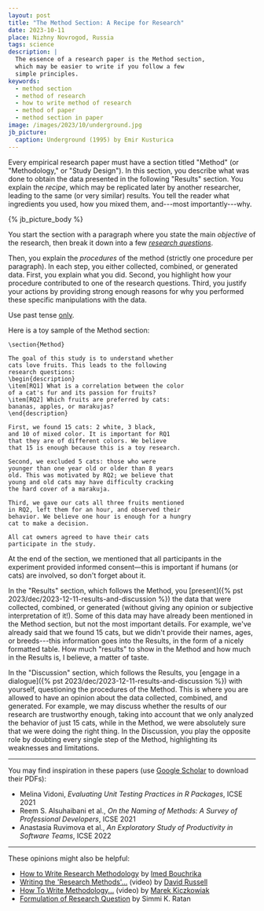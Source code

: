 ```yaml
---
layout: post
title: "The Method Section: A Recipe for Research"
date: 2023-10-11
place: Nizhny Novrogod, Russia
tags: science
description: |
  The essence of a research paper is the Method section,
  which may be easier to write if you follow a few
  simple principles.
keywords:
  - method section
  - method of research
  - how to write method of research
  - method of paper
  - method section in paper
image: /images/2023/10/underground.jpg
jb_picture:
  caption: Underground (1995) by Emir Kusturica
---
```


Every empirical research paper must have a section titled "Method" (or "Methodology," or "Study Design"). In this section, you describe what was done to obtain the data presented in the following "Results" section. You explain the _recipe_, which may be replicated later by another researcher, leading to the same (or very similar) results. You
tell the reader what ingredients you used, how you mixed them, and---most
importantly---why.

<!--more-->

{% jb_picture_body %}

You start the section with a paragraph where you state the main _objective_ of the
research, then break it down into a few 
[_research questions_](https://en.wikipedia.org/wiki/Research_question).

Then, you explain the _procedures_ of the method (strictly one procedure per paragraph). 
In each step, you either collected, combined, or generated data. First, you explain what
you did. Second, you highlight how your procedure contributed to one of the
research questions. Third, you justify your actions by providing strong enough
reasons for why you performed these specific manipulations with the data.

Use past tense
[only](https://www.scribbr.com/frequently-asked-questions/tense-methods-section/).

Here is a toy sample of the Method section:

``` 
\section{Method}

The goal of this study is to understand whether 
cats love fruits. This leads to the following 
research questions:   
\begin{description}
\item[RQ1] What is a correlation between the color 
of a cat's fur and its passion for fruits? 
\item[RQ2] Which fruits are preferred by cats: 
bananas, apples, or marakujas?
\end{description}

First, we found 15 cats: 2 white, 3 black, 
and 10 of mixed color. It is important for RQ1 
that they are of different colors. We believe 
that 15 is enough because this is a toy research.

Second, we excluded 5 cats: those who were 
younger than one year old or older than 8 years 
old. This was motivated by RQ2; we believe that 
young and old cats may have difficulty cracking 
the hard cover of a marakuja.

Third, we gave our cats all three fruits mentioned 
in RQ2, left them for an hour, and observed their 
behavior. We believe one hour is enough for a hungry
cat to make a decision.

All cat owners agreed to have their cats 
participate in the study. 
```

At the end of the section, we mentioned that all participants in the experiment
provided informed consent—this is important if humans (or cats) are involved,
so don't forget about it.

In the "Results" section, which follows the Method, you 
[present]({% pst 2023/dec/2023-12-11-results-and-discussion %}) the data that
were collected, combined, or generated (without giving any opinion or
subjective interpretation of it!). Some of this data may have already been
mentioned in the Method section, but not the most important details. For
example, we've already said that we found 15 cats, but we didn't provide their
names, ages, or breeds---this information goes into the Results, in the form of
a nicely formatted table. How much "results" to show in the Method and how much
in the Results is, I believe, a matter of taste.

In the "Discussion" section, which follows the Results, you 
[engage in a dialogue]({% pst 2023/dec/2023-12-11-results-and-discussion %})
with yourself, questioning the procedures of the Method. This is where
you are allowed to have an opinion about the data collected, combined, and
generated. For example, we may discuss whether the results of our research
are trustworthy enough, taking into account that we only analyzed the behavior
of just 15 cats, while in the Method, we were absolutely sure that we were doing
the right thing. In the Discussion, you play the opposite role by doubting
every single step of the Method, highlighting its weaknesses and limitations.

<hr/>

You may find inspiration in these papers 
(use [Google Scholar](https://scholar.google.com/) to download their PDFs):

  * Melina Vidoni, _Evaluating Unit Testing Practices in R Packages_, ICSE 2021
  * Reem S. Alsuhaibani et al., _On the Naming of Methods: A Survey of Professional Developers_, ICSE 2021
  * Anastasia Ruvimova et al., _An Exploratory Study of Productivity in Software Teams_, ICSE 2022

<hr/>

These opinions might also be helpful:

  * [How to Write Research Methodology](https://research.com/research/how-to-write-research-methodology)
    by [Imed Bouchrika](https://scholar.google.com/citations?user=kudrpNsAAAAJ)
  * [Writing the 'Research Methods'...](https://www.youtube.com/watch?v=SxKd66g7M1s) (video)
    by [David Russell](https://soc.appstate.edu/faculty-staff/david-russell-phd)
  * [How To Write Methodology...](https://www.youtube.com/watch?v=jWPul_eifeU) (video)
    by [Marek Kiczkowiak](https://scholar.google.com/citations?user=MR45-AwAAAAJ)
  * [Formulation of Research Question](https://www.ncbi.nlm.nih.gov/pmc/articles/PMC6322175/)
    by Simmi K. Ratan

